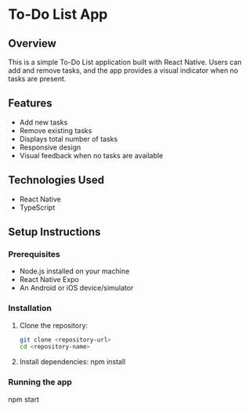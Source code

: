 # To-Do List App

## Overview
This is a simple To-Do List application built with React Native. Users can add and remove tasks, and the app provides a visual indicator when no tasks are present.

## Features
- Add new tasks
- Remove existing tasks
- Displays total number of tasks
- Responsive design
- Visual feedback when no tasks are available

## Technologies Used
- React Native
- TypeScript


## Setup Instructions

### Prerequisites
- Node.js installed on your machine
- React Native Expo
- An Android or iOS device/simulator

### Installation
1. Clone the repository:
   ```bash
   git clone <repository-url>
   cd <repository-name>

2. Install dependencies:
    npm install

### Running the app
npm start
